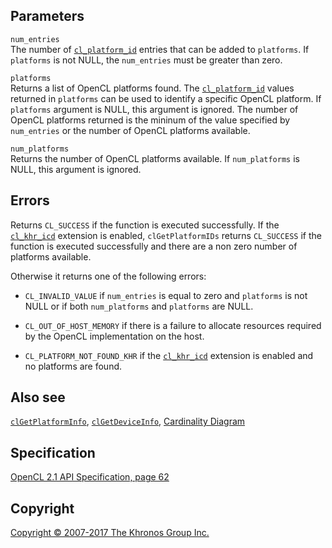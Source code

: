 
## Parameters

`num_entries`  
The number of [`cl_platform_id`](abstractDataTypes.html) entries that
can be added to `platforms`. If `platforms` is not NULL, the
`num_entries` must be greater than zero.

`platforms`  
Returns a list of OpenCL platforms found. The
[`cl_platform_id`](abstractDataTypes.html) values returned in
`platforms` can be used to identify a specific OpenCL platform. If
`platforms` argument is NULL, this argument is ignored. The number of
OpenCL platforms returned is the mininum of the value specified by
`num_entries` or the number of OpenCL platforms available.

`num_platforms`  
Returns the number of OpenCL platforms available. If `num_platforms` is
NULL, this argument is ignored.

## Errors

Returns `CL_SUCCESS` if the function is executed successfully. If the
[`cl_khr_icd`](cl_khr_icd.html) extension is enabled, `clGetPlatformIDs`
returns `CL_SUCCESS` if the function is executed successfully and there
are a non zero number of platforms available.

Otherwise it returns one of the following errors:

-   `CL_INVALID_VALUE` if `num_entries` is equal to zero and `platforms`
    is not NULL or if both `num_platforms` and `platforms` are NULL.

-   `CL_OUT_OF_HOST_MEMORY` if there is a failure to allocate resources
    required by the OpenCL implementation on the host.

-   `CL_PLATFORM_NOT_FOUND_KHR` if the [`cl_khr_icd`](cl_khr_icd.html)
    extension is enabled and no platforms are found.

## Also see

[`clGetPlatformInfo`](clGetPlatformInfo.html),
[`clGetDeviceInfo`](clGetDeviceInfo.html), [Cardinality
Diagram](classDiagram.html)

## Specification

[OpenCL 2.1 API Specification, page
62](https://www.khronos.org/registry/cl/specs/opencl-2.1.pdf#page=62)

## Copyright

[Copyright © 2007-2017 The Khronos Group Inc.](copyright.html)
